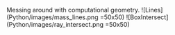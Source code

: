 Messing around with computational geometry.
![Lines](Python/images/mass_lines.png =50x50) ![BoxIntersect](Python/images/ray_intersect.png =50x50)
